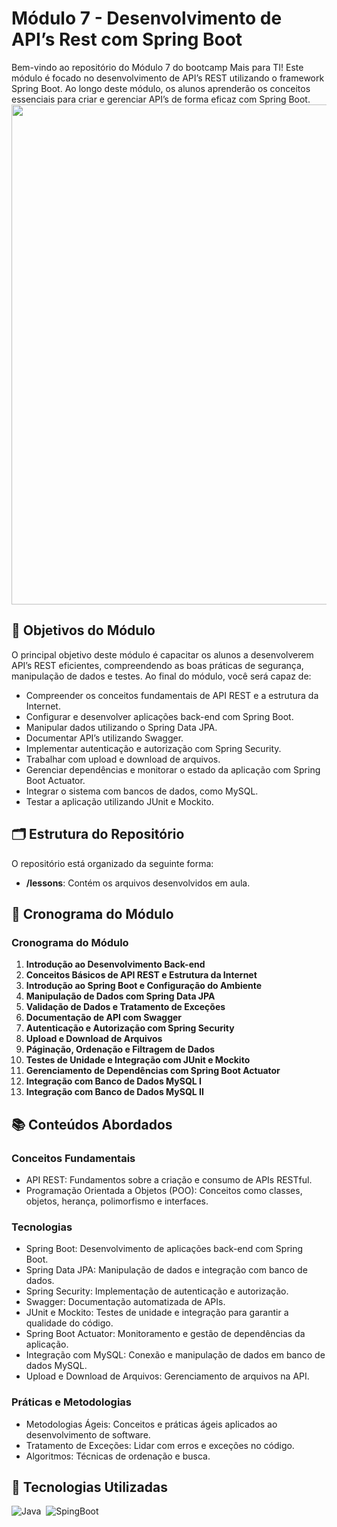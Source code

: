 # Módulo 7 - Desenvolvimento de API’s Rest com Spring Boot

Bem-vindo ao repositório do Módulo 7 do bootcamp Mais para TI! Este módulo é focado no desenvolvimento de API’s REST utilizando o framework Spring Boot. Ao longo deste módulo, os alunos aprenderão os conceitos essenciais para criar e gerenciar API’s de forma eficaz com Spring Boot.
<img src='https://drive.google.com/uc?export=view&id=1Fooc9CztSNlrtpbNYy4osQXuJNvS0uXb' width="800">
## 🚀 Objetivos do Módulo

O principal objetivo deste módulo é capacitar os alunos a desenvolverem API’s REST eficientes, compreendendo as boas práticas de segurança, manipulação de dados e testes. Ao final do módulo, você será capaz de:

- Compreender os conceitos fundamentais de API REST e a estrutura da Internet.
- Configurar e desenvolver aplicações back-end com Spring Boot.
- Manipular dados utilizando o Spring Data JPA.
- Documentar API’s utilizando Swagger.
- Implementar autenticação e autorização com Spring Security.
- Trabalhar com upload e download de arquivos.
- Gerenciar dependências e monitorar o estado da aplicação com Spring Boot Actuator.
- Integrar o sistema com bancos de dados, como MySQL.
- Testar a aplicação utilizando JUnit e Mockito.

## 🗂 Estrutura do Repositório

O repositório está organizado da seguinte forma:

- **/lessons**: Contém os arquivos desenvolvidos em aula.

## 📅 Cronograma do Módulo
### Cronograma do Módulo

1. **Introdução ao Desenvolvimento Back-end**
2. **Conceitos Básicos de API REST e Estrutura da Internet**
3. **Introdução ao Spring Boot e Configuração do Ambiente**
4. **Manipulação de Dados com Spring Data JPA**
5. **Validação de Dados e Tratamento de Exceções**
6. **Documentação de API com Swagger**
7. **Autenticação e Autorização com Spring Security**
8. **Upload e Download de Arquivos**
9. **Páginação, Ordenação e Filtragem de Dados**
10. **Testes de Unidade e Integração com JUnit e Mockito**
11. **Gerenciamento de Dependências com Spring Boot Actuator**
12. **Integração com Banco de Dados MySQL I**
13. **Integração com Banco de Dados MySQL II**

## 📚 Conteúdos Abordados

### Conceitos Fundamentais

* API REST: Fundamentos sobre a criação e consumo de APIs RESTful.
* Programação Orientada a Objetos (POO): Conceitos como classes, objetos, herança, polimorfismo e interfaces.

### Tecnologias

* Spring Boot: Desenvolvimento de aplicações back-end com Spring Boot.
* Spring Data JPA: Manipulação de dados e integração com banco de dados.
* Spring Security: Implementação de autenticação e autorização.
* Swagger: Documentação automatizada de APIs.
* JUnit e Mockito: Testes de unidade e integração para garantir a qualidade do código.
* Spring Boot Actuator: Monitoramento e gestão de dependências da aplicação.
* Integração com MySQL: Conexão e manipulação de dados em banco de dados MySQL.
* Upload e Download de Arquivos: Gerenciamento de arquivos na API.

### Práticas e Metodologias

* Metodologias Ágeis: Conceitos e práticas ágeis aplicados ao desenvolvimento de software.
* Tratamento de Exceções: Lidar com erros e exceções no código.
* Algoritmos: Técnicas de ordenação e busca.

## 🔧 Tecnologias Utilizadas
![Java](https://img.shields.io/badge/Java-ED8B00?style=for-the-badge&logo=openjdk&logoColor=white)&nbsp;
![SpingBoot](https://img.shields.io/badge/Spring-6DB33F?style=for-the-badge&logo=spring&logoColor=white)&nbsp;
